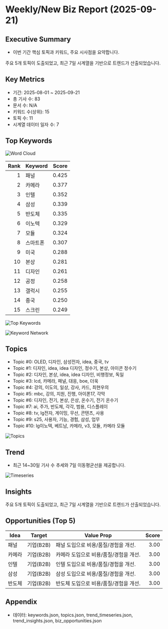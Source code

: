 # Weekly/New Biz Report (2025-09-21)

## Executive Summary

- 이번 기간 핵심 토픽과 키워드, 주요 시사점을 요약합니다.

주요 5개 토픽이 도출되었고, 최근 7일 시계열을 기반으로 트렌드가 산출되었습니다.

## Key Metrics

- 기간: 2025-08-01 ~ 2025-09-21
- 총 기사 수: 83
- 문서 수: N/A
- 키워드 수(상위): 15
- 토픽 수: 11
- 시계열 데이터 일자 수: 7

## Top Keywords

![Word Cloud](fig/wordcloud.png)

| Rank | Keyword | Score |
|---:|---|---:|
| 1 | 패널 | 0.425 |
| 2 | 카메라 | 0.377 |
| 3 | 인텔 | 0.352 |
| 4 | 삼성 | 0.339 |
| 5 | 반도체 | 0.335 |
| 6 | 이노텍 | 0.329 |
| 7 | 모듈 | 0.324 |
| 8 | 스마트폰 | 0.307 |
| 9 | 미국 | 0.288 |
| 10 | 본상 | 0.281 |
| 11 | 디자인 | 0.261 |
| 12 | 공정 | 0.258 |
| 13 | 갤럭시 | 0.255 |
| 14 | 중국 | 0.250 |
| 15 | 스크린 | 0.249 |

![Top Keywords](fig/top_keywords.png)

![Keyword Network](fig/keyword_network.png)

## Topics

- Topic #0: OLED, 디자인, 삼성전자, idea, 중국, tv
- Topic #1: 디자인, idea, idea 디자인, 정수기, 본상, 아이콘 정수기
- Topic #2: 디자인, 본상, idea, idea 디자인, 비행정보, 독일
- Topic #3: lcd, 카메라, 패널, 대응, boe, 더욱
- Topic #4: 강의, 이도의, 일상, 강사, 카드, 최현우의
- Topic #5: mbc, 강의, 지원, 진행, 아이폰17, 각막
- Topic #6: 디자인, 전기, 본상, 은상, 온수기, 전기 온수기
- Topic #7: ai, 주가, 반도체, 각각, 범용, 디스플레이
- Topic #8: tv, lg전자, 게이밍, 무선, 콘텐츠, 사용
- Topic #9: s25, 사용자, 기능, 경험, 삼성, 업무
- Topic #10: lg이노텍, 베트남, 카메라, v3, 모듈, 카메라 모듈

![Topics](fig/topics.png)

## Trend

- 최근 14~30일 기사 수 추세와 7일 이동평균선을 제공합니다.

![Timeseries](fig/timeseries.png)

## Insights

주요 5개 토픽이 도출되었고, 최근 7일 시계열을 기반으로 트렌드가 산출되었습니다.

## Opportunities (Top 5)

| Idea | Target | Value Prop | Score |
|---|---|---|---:|
| 패널 | 기업(B2B) | 패널 도입으로 비용/품질/경험을 개선. | 3.00 |
| 카메라 | 기업(B2B) | 카메라 도입으로 비용/품질/경험을 개선. | 3.00 |
| 인텔 | 기업(B2B) | 인텔 도입으로 비용/품질/경험을 개선. | 3.00 |
| 삼성 | 기업(B2B) | 삼성 도입으로 비용/품질/경험을 개선. | 3.00 |
| 반도체 | 기업(B2B) | 반도체 도입으로 비용/품질/경험을 개선. | 3.00 |

## Appendix

- 데이터: keywords.json, topics.json, trend_timeseries.json, trend_insights.json, biz_opportunities.json